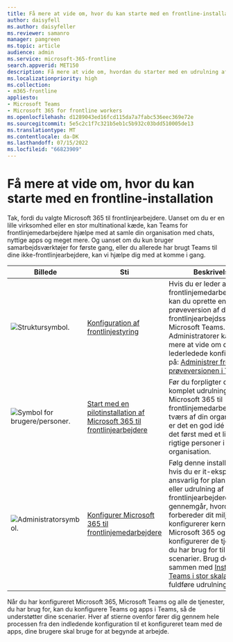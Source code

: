 ```yaml
---
title: Få mere at vide om, hvor du kan starte med en frontline-installation
author: daisyfell
ms.author: daisyfeller
ms.reviewer: samanro
manager: pamgreen
ms.topic: article
audience: admin
ms.service: microsoft-365-frontline
search.appverid: MET150
description: Få mere at vide om, hvordan du starter med en udrulning af Microsoft 365 til frontlinjearbejdere i din organisation.
ms.localizationpriority: high
ms.collection:
- m365-frontline
appliesto:
- Microsoft Teams
- Microsoft 365 for frontline workers
ms.openlocfilehash: d1289043ed16fcd115da7a7fabc536eec369e72e
ms.sourcegitcommit: 5e5c2c1f7c321b5eb1c5b932c03bdd510005de13
ms.translationtype: MT
ms.contentlocale: da-DK
ms.lasthandoff: 07/15/2022
ms.locfileid: "66823909"
---
```

# <a name="learn-where-to-start-with-a-frontline-deployment"></a>Få mere at vide om, hvor du kan starte med en frontline-installation

Tak, fordi du valgte Microsoft 365 til frontlinjearbejdere. Uanset om du er en lille virksomhed eller en stor multinational kæde, kan Teams for frontlinjemedarbejdere hjælpe med at samle din organisation med chats, nyttige apps og meget mere. Og uanset om du kun bruger samarbejdsværktøjer for første gang, eller du allerede har brugt Teams til dine ikke-frontlinjearbejdere, kan vi hjælpe dig med at komme i gang.

| Billede |Sti   |Beskrivelse   |
|----------|----------|-----------|
| ![Struktursymbol.](https://docs.microsoft.com/office/media/icons/administrator.png)|[Konfiguration af frontlinjestyring](get-up-and-running.md)|Hvis du er leder af et frontlinjemedarbejderteam, kan du oprette en prøveversion af din frontlinjearbejdsstyrke fra Microsoft Teams. Administratorer kan få mere at vide om den lederledede konfiguration på: [Administrer frontline-prøveversionen i Teams](flw-trial.md). |
| ![Symbol for brugere/personer.](https://docs.microsoft.com/office/media/icons/users-people.png)|[Start med en pilotinstallation af Microsoft 365 til frontlinjearbejdere](flw-pilot.md)|Før du forpligter dig til en komplet udrulning af Microsoft 365 til frontlinjemedarbejdere på tværs af din organisation, er det en god idé at prøve det først med et lille sæt rigtige personer i din organisation. |
| ![Administratorsymbol.](https://docs.microsoft.com/office/media/icons/administrator.png)|[Konfigurer Microsoft 365 til frontlinjemedarbejdere](flw-setup-microsoft-365.md)|Følg denne installationssti, hvis du er it-ekspert eller ansvarlig for planlægning eller udrulning af Teams til frontlinjearbejdere. Den gennemgår, hvordan du forbereder dit miljø, konfigurerer kernen i Microsoft 365 og derefter konfigurerer de tjenester, du har brug for til dine scenarier. Brug dette sammen med [Installér Teams i stor skala](deploy-teams-at-scale.md) for at fuldføre udrulningen. |

Når du har konfigureret Microsoft 365, Microsoft Teams og alle de tjenester, du har brug for, kan du konfigurere Teams og apps i Teams, så de understøtter dine scenarier. Hver af stierne ovenfor fører dig gennem hele processen fra den indledende konfiguration til et konfigureret team med de apps, dine brugere skal bruge for at begynde at arbejde.
